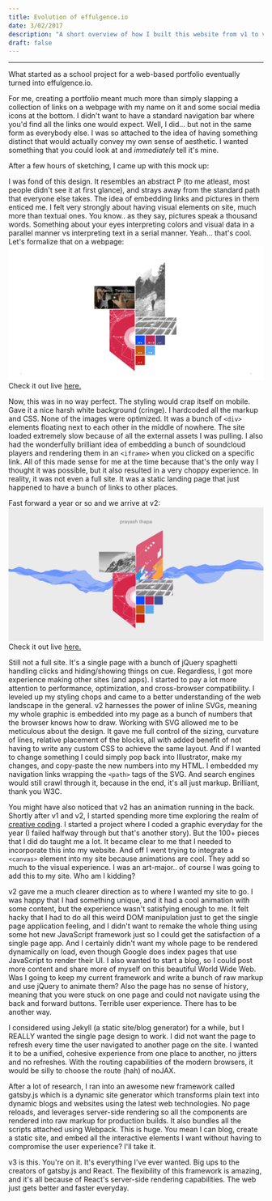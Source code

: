 ```yaml
---
title: Evolution of effulgence.io
date: 3/02/2017
description: "A short overview of how I built this website from v1 to v3."
draft: false
---
```

___
<!-- *This post is going to be a little hard to read for those that don't speak nerd.* -->

What started as a school project for a web-based portfolio eventually turned into effulgence.io.

For me, creating a portfolio meant much more than simply slapping a collection of links on a webpage with my name on it and some social media icons at the bottom. I didn't want to have a standard navigation bar where you'd find all the links one would expect. Well, I did... but not in the same form as everybody else. I was so attached to the idea of having something distinct that would actually convey my own sense of aesthetic. I wanted something that you could look at and *immediately* tell it's mine.

After a few hours of sketching, I came up with this mock up:

I was fond of this design. It resembles an abstract P (to me atleast, most people didn't see it at first glance), and strays away from the standard path that everyone else takes. The idea of embedding links and pictures in them enticed me. I felt very strongly about having visual elements on site, much more than textual ones. You know.. as they say, pictures speak a thousand words. Something about your eyes interpreting colors and visual data in a parallel manner vs interpreting text in a serial manner. Yeah...  that's cool. Let's formalize that on a webpage:
![effulgence.io v2](./v1.jpg)
Check it out live [here.](http://effulgence.io/12)

Now, this was in no way perfect. The styling would crap itself on mobile. Gave it a nice harsh white background (cringe). I hardcoded all the markup and CSS. None of the images were optimized. It was a bunch of ```<div>``` elements floating next to each other in the middle of nowhere. The site loaded extremely slow because of all the external assets I was pulling. I also had the wonderfully brilliant idea of embedding a bunch of soundcloud players and rendering them in an ```<iframe>``` when you clicked on a specific link. All of this made sense for me at the time because that's the only way I thought it was possible, but it also resulted in a very choppy experience. In reality, it was not even a full site. It was a static landing page that just happened to have a bunch of links to other places.

Fast forward a year or so and we arrive at v2:
![effulgence.io v2](./v2.jpg)
Check it out live [here.](http://effulgence.io/v2)

Still not a full site. It's a single page with a bunch of jQuery spaghetti handling clicks and hiding/showing things on cue. Regardless, I got more experience making other sites (and apps). I started to pay a lot more attention to performance, optimization, and cross-browser compatibility. I leveled up my styling chops and came to a better understanding of the web landscape in the general. v2 harnesses the power of inline SVGs, meaning my whole graphic is embedded into my page as a bunch of numbers that the browser knows how to draw. Working with SVG allowed me to be meticulous about the design. It gave me full control of the sizing, curvature of lines, relative placement of the blocks, all with added benefit of not having to write any custom CSS to achieve the same layout. And if I wanted to change something I could simply pop back into Illustrator, make my changes, and copy-paste the new numbers into my HTML. I embedded my navigation links wrapping the ```<path>``` tags of the SVG. And search engines would still crawl through it, because in the end, it's all just markup. Brilliant, thank you W3C.

You might have also noticed that v2 has an animation running in the back. Shortly after v1 and v2, I started spending more time exploring the realm of [creative coding](https://en.wikipedia.org/wiki/Creative_coding). I started a project where I coded a graphic everyday for the year (I failed halfway through but that's another story). But the 100+ pieces that I did do taught me a lot. It became clear to me that I needed to incorporate this into my website. And off I went trying to integrate a ```<canvas>``` element into my site because animations are cool. They add so much to the visual experience. I was an art-major.. of course I was going to add this to my site. Who am I kidding?

v2 gave me a much clearer direction as to where I wanted my site to go. I was happy that I had something unique, and it had a cool animation with some content, but the experience wasn't satisfying enough to me. It felt hacky that I had to do all this weird DOM manipulation just to get the single page application feeling, and I didn't want to remake the whole thing using some hot new JavaScript framework just so I could get the satisfaction of a single page app. And I certainly didn't want my whole page to be rendered dynamically on load, even though Google does index pages that use JavaScript to render their UI. I also wanted to start a blog, so I could post more content and share more of myself on this beautiful World Wide Web. Was I going to keep my current framework and write a bunch of raw markup and use jQuery to animate them? Also the page has no sense of history, meaning that you were stuck on one page and could not navigate using the back and forward buttons. Terrible user experience. There has to be another way.

I considered using Jekyll (a static site/blog generator) for a while, but I REALLY wanted the single page design to work. I did not want the page to refresh every time the user navigated to another page on the site. I wanted it to be a unified, cohesive experience from one place to another, no jitters and no refreshes. With the routing capabilities of the modern browsers, it would be silly to choose the route (hah) of noJAX.

After a lot of research, I ran into an awesome new framework called gatsby.js which is a dynamic site generator which transforms plain text into dynamic blogs and websites using the latest web technologies. No page reloads, and leverages server-side rendering so all the components are rendered into raw markup for production builds. It also bundles all the scripts attached using Webpack. This is huge. You mean I can blog, create a static site, and embed all the interactive elements I want without having to compromise the user experience? I'll take it.

v3 is this. You're on it. It's everything I've ever wanted. Big ups to the creators of gatsby.js and React. The flexibility of this framework is amazing, and it's all because of React's server-side rendering capabilities. The web just gets better and faster everyday.
